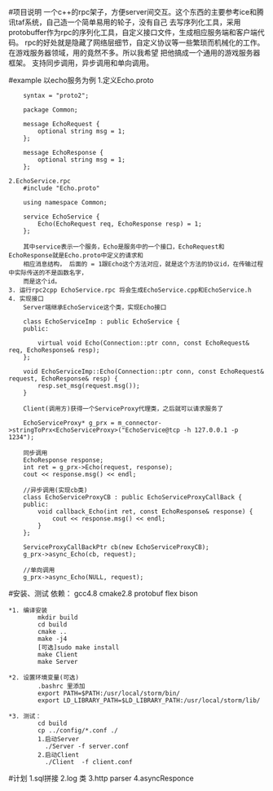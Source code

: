 #项目说明
		一个c++的rpc架子，方便server间交互。这个东西的主要参考ice和腾讯taf系统，自己造一个简单易用的轮子，没有自己
	去写序列化工具，采用protobuffer作为rpc的序列化工具，自定义接口文件，生成相应服务端和客户端代码。
		rpc的好处就是隐藏了网络层细节，自定义协议等一些繁琐而机械化的工作。在游戏服务器领域，用的竟然不多。所以我希望
	把他搞成一个通用的游戏服务器框架。
		支持同步调用，异步调用和单向调用。

#example
	以echo服务为例
	1.定义Echo.proto

		syntax = "proto2";

		package Common;

		message EchoRequest {
			optional string msg = 1;
		};

		message EchoResponse {
			optional string msg = 1;
		};

	2.EchoService.rpc
		#include "Echo.proto"

		using namespace Common;

		service EchoService {
			Echo(EchoRequest req, EchoResponse resp) = 1;
		};

		其中service表示一个服务，Echo是服务中的一个接口，EchoRequest和EchoResponse就是Echo.proto中定义的请求和
		相应消息结构， 后面的 = 1跟Echo这个方法对应，就是这个方法的协议id，在传输过程中实际传送的不是函数名字，
		而是这个id。
	3. 运行rpc2cpp EchoService.rpc 将会生成EchoService.cpp和EchoService.h
	4. 实现接口
		Server端继承EchoService这个类，实现Echo接口

		class EchoServiceImp : public EchoService {
		public:

			virtual void Echo(Connection::ptr conn, const EchoRequest& req, EchoResponse& resp);
		};

		void EchoServiceImp::Echo(Connection::ptr conn, const EchoRequest& request, EchoResponse& resp) {
			resp.set_msg(request.msg());
		}

		Client(调用方)获得一个ServiceProxy代理类，之后就可以请求服务了

		EchoServiceProxy* g_prx = m_connector->stringToPrx<EchoServiceProxy>("EchoService@tcp -h 127.0.0.1 -p 1234");

		同步调用
		EchoResponse response;
		int ret = g_prx->Echo(request, response);
		cout << response.msg() << endl;

		//异步调用(实现cb类)
		class EchoServiceProxyCB : public EchoServiceProxyCallBack {
		public:
			void callback_Echo(int ret, const EchoResponse& response) {
				cout << response.msg() << endl;
			}
		};

		ServiceProxyCallBackPtr cb(new EchoServiceProxyCB);
		g_prx->async_Echo(cb, request);

		//单向调用
		g_prx->async_Echo(NULL, request);

		

#安装、测试
	依赖： gcc4.8 cmake2.8 protobuf flex bison

	*1. 编译安装
			mkdir build
			cd build 
			cmake ..
			make -j4
			[可选]sudo make install
			make Client
			make Server

	*2. 设置环境变量(可选)
			.bashrc 里添加
			export PATH=$PATH:/usr/local/storm/bin/
			export LD_LIBRARY_PATH=$LD_LIBRARY_PATH:/usr/local/storm/lib/

	*3. 测试：
			cd build
			cp ../config/*.conf ./
			1.启动Server
			  ./Server -f server.conf
			2.启动Client
			  ./Client  -f client.conf

#计划
	1.sql拼接
	2.log 类
	3.http parser
	4.asyncResponce

